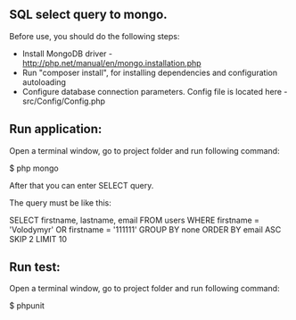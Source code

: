 SQL select query to mongo.
--------------

Before use, you should do the following steps: 
  * Install MongoDB driver - http://php.net/manual/en/mongo.installation.php
  * Run "composer install", for installing dependencies and configuration autoloading
  * Configure database connection parameters. Config file is located here  - src/Config/Config.php

Run application:
--------------

Open a terminal window, go to project folder and run following command:

$ php mongo

After that you can enter SELECT query.

The query must be like this:

SELECT firstname, lastname, email FROM users WHERE firstname = 'Volodymyr' OR firstname = '111111' GROUP BY none ORDER BY email ASC SKIP 2 LIMIT 10

Run test:
--------------
Open a terminal window, go to project folder and run following command:

$ phpunit


